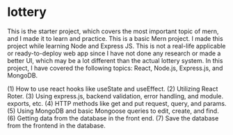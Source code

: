 # lottery
This is the starter project, which covers the most important topic of mern, and I made it to learn and practice.
This is a basic Mern project. I made this project while learning Node and Express JS. This is not a real-life applicable or ready-to-deploy web app since I have not done any research or made a better UI, which may be a lot different than the actual lottery system.
In this project, I have covered the following topics: React, Node.js, Express.js, and MongoDB.

 (1) How to use react hooks like useState and useEffect. 
 (2) Utilizing React Roter.
 (3) Using express.js, backend validation, error handling, and module. exports, etc.
 (4) HTTP methods like get and put request, query, and params.
 (5) Using MongoDB and basic Mongoose queries to edit, create, and find.
 (6) Getting data from the database in the front end.
 (7) Save the database from the frontend in the database.
